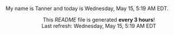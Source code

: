 My name is Tanner and today is Wednesday, May 15, 5:19 AM EDT.

<p align="center">This <i>README</i> file is generated <b>every 3 hours</b>!</br>Last refresh: Wednesday, May 15, 5:19 AM EDT<br /></p>
